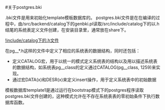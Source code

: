 #关于postgres.bki

.bki文件是用来初始化template模板数据库的。
postgres.bki文件是在在编译的过程中，由/src/backend/catalog下的genbki.pl读取/src/include/catalog下的以.h结尾的系统表定义文件创建，在安装目录里，通常放在share下。

[!include/catalog下的.h文件](include_catalog_h.png)

在pg__*.h这样的文件中定义了相应的系统表的数据结构，同时还包括：

* 定义CATALOG宏，用于以统一的模式定义系统表的结构以及用以描述系统表的数据结构，如系统表pg__class的定义通过CATALOG(pg__class, 1259)来实现。
* 通过宏DATA(x)和DESR(x)来定义insert操作，用于定义系统表中的初始数据


模板数据库template1是通过运行在bootstrap模式下的postgres程序读取postgres.bki文件创建的，这种模式允许在不存在系统表表的零初始条件下执行数据库函数。


